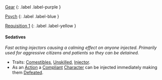 
[Gear](Game/Gear-List)
{: .label .label-purple }

[Psych](Game/Psych)
{: .label .label-blue }

[Requisition 1](Game/Deployment#Requisition)
{: .label .label-yellow }
#### Sedatives
*Fast acting injectors causing a calming effect on anyone injected. Primarily used for aggressive citizens and patients so they can be detained.*
* Traits: [Comestibles](Game/Core/Blocks/Comestibles), [Unskilled](Game/Core/Blocks/Unskilled), [Injector](Game/Blocks/Injector.md).
* As an [Action](Game/Core/Terminology#Action) a [Compliant](Game/Core/Terminology#Compliant) [Character](Game/Core/Terminology#Character) can be injected immediately making them [Defeated](Game/Core/Effects#Defeated).

